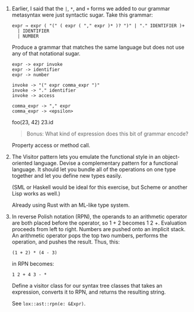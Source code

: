 1. Earlier, I said that the `|`, `*`, and `+` forms we added to our grammar
   metasyntax were just syntactic sugar. Take this grammar:

   ```
   expr → expr ( "(" ( expr ( "," expr )* )? ")" | "." IDENTIFIER )+
     | IDENTIFIER
     | NUMBER
   ```

   Produce a grammar that matches the same language but does not use any of that
   notational sugar.

   ```
   expr -> expr invoke
   expr -> identifier
   expr -> number

   invoke -> "(" expr comma_expr ")"
   invoke -> "." identifier
   invoke -> access

   comma_expr -> "," expr
   comma_expr -> <epsilon>
   ```

   foo(23, 42)
   23.id

   > Bonus: What kind of expression does this bit of grammar encode?

   Property access or method call.

2. The Visitor pattern lets you emulate the functional style in an
   object-oriented language. Devise a complementary pattern for a functional
   language. It should let you bundle all of the operations on one type together
   and let you define new types easily.

   (SML or Haskell would be ideal for this exercise, but Scheme or another Lisp
   works as well.)

   Already using Rust with an ML-like type system.

3. In reverse Polish notation (RPN), the operands to an arithmetic operator are
   both placed before the operator, so 1 + 2 becomes 1 2 +. Evaluation proceeds
   from left to right. Numbers are pushed onto an implicit stack. An arithmetic
   operator pops the top two numbers, performs the operation, and pushes the
   result. Thus, this:

   ```
   (1 + 2) * (4 - 3)
   ```

   in RPN becomes:

   ```
   1 2 + 4 3 - *
   ```

   Define a visitor class for our syntax tree classes that takes an expression,
   converts it to RPN, and returns the resulting string.

   See `lox::ast::rpn(e: &Expr)`.
